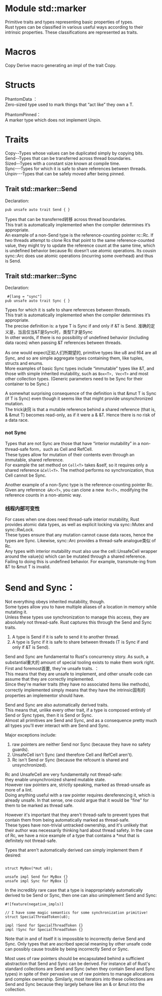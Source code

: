 # Module std::marker
Primitive traits and types representing basic properties of types.    
Rust types can be classified in various useful ways according to their intrinsic properties. These classifications are represented as traits.

# Macros
Copy	Derive macro generating an impl of the trait Copy.  

# Structs
PhantomData ： 	   
Zero-sized type used to mark things that “act like” they own a T.

PhantomPinned：   	
A marker type which does not implement Unpin.   



# Traits
Copy--Types whose values can be duplicated simply by copying bits.  
Send--Types that can be transferred across thread boundaries.  
Sized--Types with a constant size known at compile time.   
Sync---Types for which it is safe to share references between threads.   
Unpin---Types that can be safely moved after being pinned.   


## Trait std::marker::Send   
Declaration:   
```
pub unsafe auto trait Send { }
```

Types that can be transferred转移 across thread boundaries.      
This trait is automatically implemented when the compiler determines it’s appropriate.   
An example of a non-Send type is the reference-counting pointer rc::Rc. If two threads attempt to clone Rcs that point to the same reference-counted value, they might try to update the reference count at the same time, which is undefined behavior because Rc doesn’t use atomic operations. Its cousin sync::Arc does use atomic operations (incurring some overhead) and thus is Send.

## Trait std::marker::Sync
Declaration:   
```
 #[lang = "sync"]
pub unsafe auto trait Sync { } 
```
Types for which it is safe to share references between threads.   
This trait is automatically implemented when the compiler determines it’s appropriate.   
The precise definition is: a type T is Sync if and only if &T is Send. 准确的定义是，当且仅当&T是Sync时，类型T才是Sync   
In other words, if there is no possibility of undefined behavior (including data races) when passing &T references between threads.   


As one would expect正如人们所期望的, primitive types like u8 and f64 are all Sync, and so are simple aggregate types containing them, like tuples, structs and enums.   
More examples of basic Sync types include “immutable” types like &T, and those with simple inherited mutability, such as ```Box<T>, Vec<T>``` and most other collection types. (Generic parameters need to be Sync for their container to be Sync.)

A somewhat surprising consequence of the definition is that &mut T is Sync (if T is Sync) even though it seems like that might provide unsynchronized mutation.     
The trick诀窍 is that a mutable reference behind a shared reference (that is, & &mut T) becomes read-only, as if it were a & &T. Hence there is no risk of a data race.   

### not Sync
Types that are not Sync are those that have “interior mutability” in a non-thread-safe form，such as Cell and RefCell.    
These types allow for mutation of their contents even through an immutable, shared reference.    
For example the set method on ```Cell<T>``` takes &self, so it requires only a shared reference ```&Cell<T>```. The method performs no synchronization, thus Cell cannot be Sync.


Another example of a non-Sync type is the reference-counting pointer Rc. Given any reference``` &Rc<T>```, you can clone a new``` Rc<T>,``` modifying the reference counts in a non-atomic way.

### 线程内部可变性
For cases when one does need thread-safe interior mutability, Rust provides atomic data types, as well as explicit locking via sync::Mutex and sync::RwLock.    
These types ensure that any mutation cannot cause data races, hence the types are Sync. Likewise, sync::Arc provides a thread-safe analogue类似 of Rc.   
Any types with interior mutability must also use the cell::UnsafeCell wrapper around the value(s) which can be mutated through a shared reference. Failing to doing this is undefined behavior. For example, transmute-ing from &T to &mut T is invalid.

# Send and Sync：   
Not everything obeys inherited mutability, though.    
Some types allow you to have multiple aliases of a location in memory while mutating it.    
Unless these types use synchronization to manage this access, they are absolutely not thread-safe. Rust captures this through the Send and Sync traits.    
1. A type is Send if it is safe to send it to another thread.
2. A type is Sync if it is safe to share between threads (T is Sync if and only if &T is Send).   

Send and Sync are fundamental to Rust's concurrency story. As such, a substantial重大的 amount of special tooling exists to make them work right.     
First and foremost首要, they're unsafe traits. ：   
This means that they are unsafe to implement, and other unsafe code can assume that they are correctly implemented.     
Since they're marker traits (they have no associated items like methods), correctly implemented simply means that they have the intrinsic固有的 properties an implementor should have.    


Send and Sync are also automatically derived traits.    
This means that, unlike every other trait, if a type is composed entirely of Send or Sync types, then it is Send or Sync.    
Almost all primitives are Send and Sync, and as a consequence pretty much all types you'll ever interact with are Send and Sync.   



Major exceptions include:   
1. raw pointers are neither Send nor Sync (because they have no safety guards).   
2. UnsafeCell isn't Sync (and therefore Cell and RefCell aren't).   
3. Rc isn't Send or Sync (because the refcount is shared and unsynchronized).   

Rc and UnsafeCell are very fundamentally not thread-safe:    
they enable unsynchronized shared mutable state.   
However raw pointers are, strictly speaking, marked as thread-unsafe as more of a lint.    
Doing anything useful with a raw pointer requires dereferencing it, which is already unsafe. In that sense, one could argue that it would be "fine" for them to be marked as thread safe.

However it's important that they aren't thread-safe to prevent types that contain them from being automatically marked as thread-safe.       
These types have non-trivial untracked ownership, and it's unlikely that their author was necessarily thinking hard about thread safety. In the case of Rc, we have a nice example of a type that contains a *mut that is definitely not thread-safe.   

Types that aren't automatically derived can simply implement them if desired:   
```

struct MyBox(*mut u8);

unsafe impl Send for MyBox {}
unsafe impl Sync for MyBox {}
```


In the incredibly rare case that a type is inappropriately automatically derived to be Send or Sync, then one can also unimplement Send and Sync:   
```
#![feature(negative_impls)]

// I have some magic semantics for some synchronization primitive!
struct SpecialThreadToken(u8);

impl !Send for SpecialThreadToken {}
impl !Sync for SpecialThreadToken {}
```

Note that in and of itself it is impossible to incorrectly derive Send and Sync. Only types that are ascribed special meaning by other unsafe code can possibly cause trouble by being incorrectly Send or Sync.   

Most uses of raw pointers should be encapsulated behind a sufficient abstraction that Send and Sync can be derived. For instance all of Rust's standard collections are Send and Sync (when they contain Send and Sync types) in spite of their pervasive use of raw pointers to manage allocations and complex ownership. Similarly, most iterators into these collections are Send and Sync because they largely behave like an & or &mut into the collection.